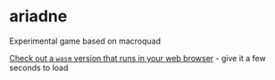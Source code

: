 # ariadne
Experimental game based on macroquad

[Check out a `wasm` version that runs in your web browser][1] - give it a few seconds to load

[1]: https://eekkaiia.github.io/ariadne
